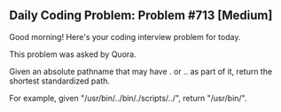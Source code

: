 ## Daily Coding Problem: Problem #713 [Medium]

Good morning! Here's your coding interview problem for today.

This problem was asked by Quora.

Given an absolute pathname that may have . or .. as part of it, return the shortest standardized path.

For example, given "/usr/bin/../bin/./scripts/../", return "/usr/bin/".
